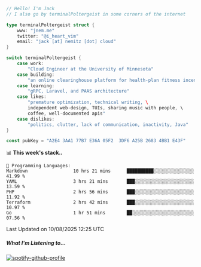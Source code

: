 ```go
// Hello! I'm Jack
// I also go by terminalPoltergeist in some corners of the internet

type terminalPoltergeist struct {
    www: "jnem.me"
    twitter: "@i_heart_vim"
    email: "jack [at] nemitz [dot] cloud"
}

switch terminalPoltergeist {
    case work:
        "Cloud Engineer at the University of Minnesota"
    case building:
        "an online clearinghouse platform for health-plan fitness incentive programs"
    case learning:
        "gRPC, Laravel, and PAAS architecture"
    case likes:
        "premature optimization, technical writing, \
        independent web-design, TUIs, sharing music with people, \
        coffee, well-documented apis"
    case dislikes:
        "politics, clutter, lack of communication, inactivity, Java"
}

const pubKey = "A2E4 3AA1 77B7 E36A 05F2  3DF6 A25B 2683 4BB1 E43F"
```

<!--START_SECTION:waka-->
📊 **This week's stack..** 

```text
💬 Programming Languages: 
Markdown                 10 hrs 21 mins      ██████████░░░░░░░░░░░░░░░   41.99 % 
YAML                     3 hrs 21 mins       ███░░░░░░░░░░░░░░░░░░░░░░   13.59 % 
PHP                      2 hrs 56 mins       ███░░░░░░░░░░░░░░░░░░░░░░   11.92 % 
Terraform                2 hrs 42 mins       ███░░░░░░░░░░░░░░░░░░░░░░   10.97 % 
Go                       1 hr 51 mins        ██░░░░░░░░░░░░░░░░░░░░░░░   07.56 % 
```


 Last Updated on 10/08/2025 12:25 UTC
<!--END_SECTION:waka-->

##### What I'm Listening to...

[![spotify-github-profile](https://jnem.me/listening-item?maxAge=2592000)](https://jnem.me/listening)
